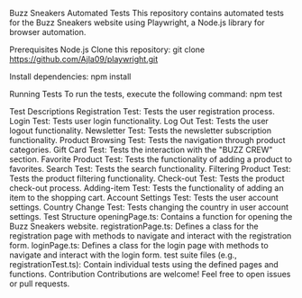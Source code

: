 
Buzz Sneakers Automated Tests
This repository contains automated tests for the Buzz Sneakers website using Playwright, a Node.js library for browser automation.

Prerequisites
Node.js
Clone this repository:
git clone <https://github.com/Ajla09/playwright.git>

Install dependencies:
npm install

Running Tests
To run the tests, execute the following command:
npm test

Test Descriptions
Registration Test: Tests the user registration process.
Login Test: Tests user login functionality.
Log Out Test: Tests the user logout functionality.
Newsletter Test: Tests the newsletter subscription functionality.
Product Browsing Test: Tests the navigation through product categories.
Gift Card Test: Tests the interaction with the "BUZZ CREW" section.
Favorite Product Test: Tests the functionality of adding a product to favorites.
Search Test: Tests the search functionality.
Filtering Product Test: Tests the product filtering functionality.
Check-out Test: Tests the product check-out process.
Adding-item Test: Tests the functionality of adding an item to the shopping cart.
Account Settings Test: Tests the user account settings.
Country Change Test: Tests changing the country in user account settings.
Test Structure
openingPage.ts: Contains a function for opening the Buzz Sneakers website.
registrationPage.ts: Defines a class for the registration page with methods to navigate and interact with the registration form.
loginPage.ts: Defines a class for the login page with methods to navigate and interact with the login form.
test suite files (e.g., registrationTest.ts): Contain individual tests using the defined pages and functions.
Contribution
Contributions are welcome! Feel free to open issues or pull requests.
